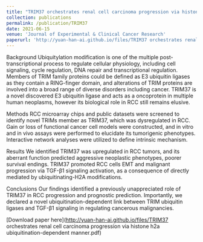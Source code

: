 ```yaml
---
title: "TRIM37 orchestrates renal cell carcinoma progression via histone H2A ubiquitination-dependent manner"
collection: publications
permalink: /publication/TRIM37
date: 2021-06-15
venue: 'Journal of Experimental & Clinical Cancer Research'
paperurl: 'http://yuan-han-ai.github.io/files/TRIM37 orchestrates renal cell carcinoma progression via histone h2a ubiquitination-dependent manner.pdf'
---
```

Background
Ubiquitylation modification is one of the multiple post-transcriptional process to regulate cellular physiology, including cell signaling, cycle regulation, DNA repair and transcriptional regulation. Members of TRIM family proteins could be defined as E3 ubiquitin ligases as they contain a RING-finger domain, and alterations of TRIM proteins are involved into a broad range of diverse disorders including cancer. TRIM37 is a novel discovered E3 ubiquitin ligase and acts as a oncoprotein in multiple human neoplasms, however its biological role in RCC still remains elusive.

Methods
RCC microarray chips and public datasets were screened to identify novel TRIMs member as TRIM37, which was dysregulated in RCC. Gain or loss of functional cancer cell models were constructed, and in vitro and in vivo assays were performed to elucidate its tumorigenic phenotypes. Interactive network analyses were utilized to define intrinsic mechanism.

Results
We identified TRIM37 was upregulated in RCC tumors, and its aberrant function predicted aggressive neoplastic phenotypes, poorer survival endings. TRIM37 promoted RCC cells EMT and malignant progression via TGF-β1 signaling activation, as a consequence of directly mediated by ubiquitinating-H2A modifications.

Conclusions
Our findings identified a previously unappreciated role of TRIM37 in RCC progression and prognostic prediction. Importantly, we declared a novel ubiquitination-dependent link between TRIM ubiquitin ligases and TGF-β1 signaling in regulating cancerous malignancies.

[Download paper here](http://yuan-han-ai.github.io/files/TRIM37 orchestrates renal cell carcinoma progression via histone h2a ubiquitination-dependent manner.pdf)